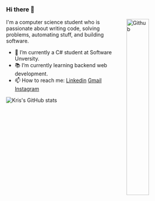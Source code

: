 ### Hi there 👋

<img width="35%" align="right" alt="Github" src="https://user-images.githubusercontent.com/48678280/88862734-4903af80-d201-11ea-968b-9c939d88a37c.gif" />

I'm a computer science student who is passionate about writing code, solving problems, automating stuff, and building software.

- 🔭 I’m currently a C# student at Software Unversity.
- 📚 I’m currently learning  backend web development.
- 📫 How to reach me: [Linkedin](https://www.linkedin.com/in/kristian-yovchev-18439623b) [Gmail](mailto:krisyovchev@yahoo.com) [Instagram](https://www.instagram.com/krizz_gt/)

![Kris's GitHub stats](https://github-readme-stats.vercel.app/api?username=krisyovchevv&show_icons=true&theme=dark)
